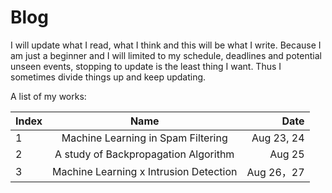 # Blog

I will update what I read, what I think and this will be what I write. Because I am just a beginner and I will limited to my schedule, deadlines and potential unseen events, stopping to update is the least thing I want. Thus I sometimes divide things up and keep updating.  

A list of my works: 


| Index         | Name                                  | Date       |
| ------------- |:------------------------------------: | ----------:|
| 1             | Machine Learning in Spam Filtering    | Aug 23, 24 |
| 2             | A study of Backpropagation Algorithm  | Aug 25     |
| 3             | Machine Learning x Intrusion Detection| Aug 26，27 |